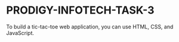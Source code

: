 # PRODIGY-INFOTECH-TASK-3
To build a tic-tac-toe web application, you can use HTML, CSS, and JavaScript.
